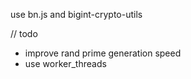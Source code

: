 use bn.js and bigint-crypto-utils

// todo
- improve rand prime generation speed
- use worker_threads